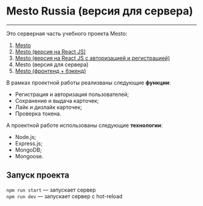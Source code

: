 # Mesto Russia (версия для сервера)
------------------

Это серверная часть учебного проекта Mesto:
1. [Mesto](https://github.com/Hidison/mesto)
2. [Mesto (версия на React JS)](https://github.com/Hidison/mesto-react)
3. [Mesto (версия на React JS с авторизацией и регистрацией)](https://github.com/Hidison/react-mesto-auth)
4. Mesto (версия для сервера)
5. [Mesto (фронтенд + бэкенд)](https://github.com/Hidison/react-mesto-api-full)

В рамках проектной работы реализваны следующие **функции**: 
- Регистрация и авторизация пользователей;
- Сохранение и выдача карточек;
- Лайк и дизлайк карточек;
- Проверка токена.

А проектной работе использованы следующие **технологии**: 
- Node.js;
- Express.js;
- MongoDB;
- Mongoose.

## Запуск проекта


`npm run start` — запускает сервер   
`npm run dev` — запускает сервер с hot-reload

